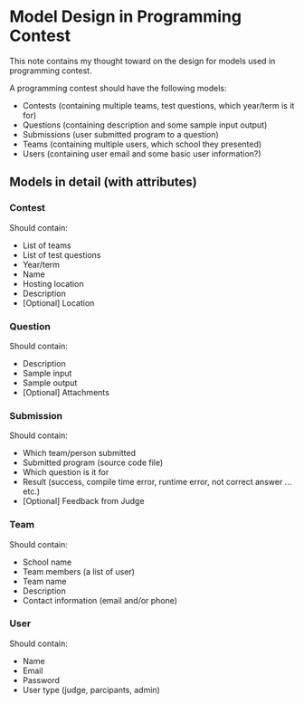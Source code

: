 # Model Design in Programming Contest

This note contains my thought toward on the design for models used in programming
contest.

A programming contest should have the following models:

* Contests (containing multiple teams, test questions, which year/term is it for)
* Questions (containing description and some sample input output)
* Submissions (user submitted program to a question)
* Teams (containing multiple users, which school they presented)
* Users (containing user email and some basic user information?)

## Models in detail (with attributes)

### Contest

Should contain:

* List of teams
* List of test questions
* Year/term
* Name
* Hosting location
* Description
* [Optional] Location

### Question

Should contain:

* Description
* Sample input
* Sample output
* [Optional] Attachments

### Submission

Should contain:

* Which team/person submitted
* Submitted program (source code file)
* Which question is it for
* Result (success, compile time error, runtime error, not correct answer ... etc.)
* [Optional] Feedback from Judge

### Team

Should contain:

* School name
* Team members (a list of user)
* Team name
* Description
* Contact information (email and/or phone)

### User

Should contain:

* Name
* Email
* Password
* User type (judge, parcipants, admin)
